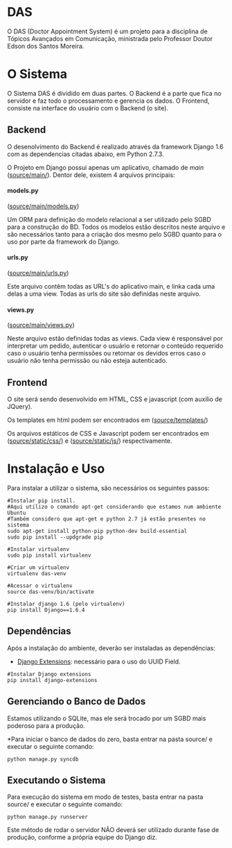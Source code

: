 DAS
===

O DAS (Doctor Appointment System) é um projeto para a disciplina de Tópicos Avançados em Comunicação, ministrada pelo Professor Doutor Edson dos Santos Moreira.

O Sistema
=========

O Sistema DAS é dividido em duas partes. O Backend é a parte que fica no servidor e faz todo o processamento e gerencia os dados. O Frontend, consiste na interface do usuário com o Backend (o site).

Backend
-------

O desenolvimento do Backend é realizado através da framework Django 1.6 com as dependencias citadas abaixo, em Python 2.7.3.

O Projeto em Django possui apenas um aplicativo, chamado de *main* ([source/main/](https://github.com/paulomoreno/DAS/tree/master/source/main)). Dentor dele, existem 4 arquivos principais:

#### models.py
([source/main/models.py](https://github.com/paulomoreno/DAS/tree/master/source/main/models.py))

Um ORM para definição do modelo relacional a ser utilizado pelo SGBD para a construção do BD. Todos os modelos estão descritos neste arquivo e são necessários tanto para a criação dos mesmo pelo SGBD quanto para o uso por parte da framework do Django.

#### urls.py
([source/main/urls.py](https://github.com/paulomoreno/DAS/tree/master/source/main/urls.py))

Este arquivo contêm todas as URL's do aplicativo main, e linka cada uma delas a uma view. Todas as urls do site são definidas neste arquivo.

#### views.py
([source/main/views.py](https://github.com/paulomoreno/DAS/tree/master/source/main/views.py))

Neste arquivo estão definidas todas as views. Cada view é responsável por interpretar um pedido, autenticar o usuário e retornar o conteúdo requerido caso o usuário tenha permissões ou retornar os devidos erros caso o usuário não tenha permissão ou não esteja autenticado.


Frontend
--------

O site será sendo desenvolvido em HTML, CSS e javascript (com auxilio de JQuery).

Os templates em html podem ser encontrados em ([source/templates/](https://github.com/paulomoreno/DAS/tree/master/source/templates))

Os arquivos estáticos de CSS e Javascript podem ser encontrados em ([source/static/css/](https://github.com/paulomoreno/DAS/tree/master/source/static/css)) e ([source/static/js/](https://github.com/paulomoreno/DAS/tree/master/source/static/js)) respectivamente.

Instalação e Uso
================

Para instalar a utilizar o sistema, são necessários os seguintes passos:

```shell
#Instalar pip install. 
#Aqui utilizo o comando apt-get considerando que estamos num ambiente Ubuntu
#Também considero que apt-get e python 2.7 já estão presentes no sistema
sudo apt-get install python-pip python-dev build-essential
sudo pip install --updgrade pip

#Instalar virtualenv
sudo pip install virtualenv

#Criar um virtualenv
virtualenv das-venv

#Acessar o virtualenv
source das-venv/bin/activate

#Instalar django 1.6 (pelo virtualenv)
pip install Django==1.6.4
```

Dependências
------------

Após a instalação do ambiente, deverão ser instaladas as dependências:

* [Django Extensions](https://github.com/django-extensions/django-extensions): necessário para o uso do UUID Field.
```shell
#Instalar Django extensions
pip install django-extensions
```

Gerenciando o Banco de Dados
---------------------------

Estamos utilizando o SQLite, mas ele será trocado por um SGBD mais poderoso para a produção. 

*Para iniciar o banco de dados do zero, basta entrar na pasta source/ e executar o seguinte comando:
```shell
python manage.py syncdb
```

Executando o Sistema
--------------------

Para execução do sistema em modo de testes, basta entrar na pasta source/ e executar o seguinte comando:

```shell
python manage.py runserver
```

Este método de rodar o servidor NÃO deverá ser utilizado durante fase de produção, conforme a própria equipe do Django diz.





